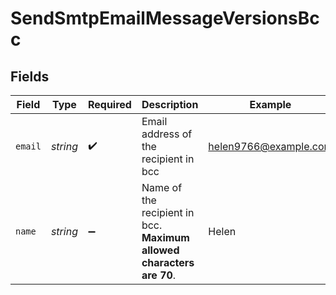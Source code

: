 # SendSmtpEmailMessageVersionsBcc


## Fields

| Field                                                                 | Type                                                                  | Required                                                              | Description                                                           | Example                                                               |
| --------------------------------------------------------------------- | --------------------------------------------------------------------- | --------------------------------------------------------------------- | --------------------------------------------------------------------- | --------------------------------------------------------------------- |
| `email`                                                               | *string*                                                              | :heavy_check_mark:                                                    | Email address of the recipient in bcc                                 | helen9766@example.com                                                 |
| `name`                                                                | *string*                                                              | :heavy_minus_sign:                                                    | Name of the recipient in bcc. **Maximum allowed characters are 70**.<br/> | Helen                                                                 |